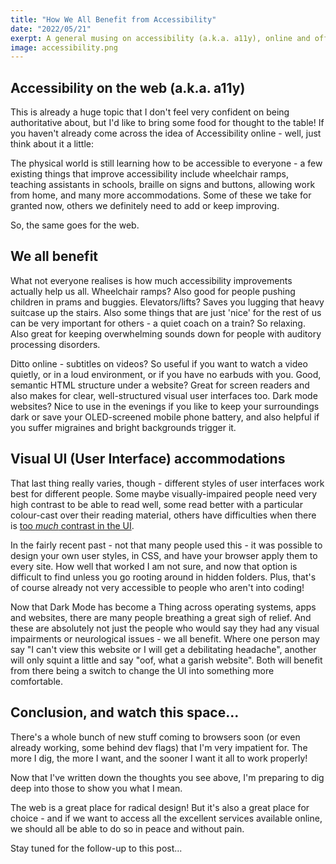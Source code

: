 ```yaml
---
title: "How We All Benefit from Accessibility"
date: "2022/05/21"
exerpt: A general musing on accessibility (a.k.a. a11y), online and offline.
image: accessibility.png
---
```


## Accessibility on the web (a.k.a. a11y)

This is already a huge topic that I don't feel very confident on being authoritative about, but I'd like to bring some food for thought to the table! If you haven't already come across the idea of Accessibility online - well, just think about it a little:

The physical world is still learning how to be accessible to everyone - a few existing things that improve accessibility include wheelchair ramps, teaching assistants in schools, braille on signs and buttons, allowing work from home, and many more accommodations. Some of these we take for granted now, others we definitely need to add or keep improving.

So, the same goes for the web.

## We all benefit

What not everyone realises is how much accessibility improvements actually help us all. Wheelchair ramps? Also good for people pushing children in prams and buggies. Elevators/lifts? Saves you lugging that heavy suitcase up the stairs. Also some things that are just 'nice' for the rest of us can be very important for others - a quiet coach on a train? So relaxing. Also great for keeping overwhelming sounds down for people with auditory processing disorders.

Ditto online - subtitles on videos? So useful if you want to watch a video quietly, or in a loud environment, or if you have no earbuds with you. Good, semantic HTML structure under a website? Great for screen readers and also makes for clear, well-structured visual user interfaces too. Dark mode websites? Nice to use in the evenings if you like to keep your surroundings dark or save your OLED-screened mobile phone battery, and also helpful if you suffer migraines and bright backgrounds trigger it.

## Visual UI (User Interface) accommodations

That last thing really varies, though - different styles of user interfaces work best for different people. Some maybe visually-impaired people need very high contrast to be able to read well, some read better with a particular colour-cast over their reading material, others have difficulties when there is [too _much_ contrast in the UI](https://blog.tiia.rocks/web-apps-why-offering-a-low-contrast-mode-makes-you-more-accessible-not-less).

In the fairly recent past - not that many people used this - it was possible to design your own user styles, in CSS, and have your browser apply them to every site. How well that worked I am not sure, and now that option is difficult to find unless you go rooting around in hidden folders. Plus, that's of course already not very accessible to people who aren't into coding!

Now that Dark Mode has become a Thing across operating systems, apps and websites, there are many people breathing a great sigh of relief. And these are absolutely not just the people who would say they had any visual impairments or neurological issues - we all benefit. Where one person may say "I can't view this website or I will get a debilitating headache", another will only squint a little and say "oof, what a garish website". Both will benefit from there being a switch to change the UI into something more comfortable.

## Conclusion, and watch this space...

There's a whole bunch of new stuff coming to browsers soon (or even already working, some behind dev flags) that I'm very impatient for. The more I dig, the more I want, and the sooner I want it all to work properly!

Now that I've written down the thoughts you see above, I'm preparing to dig deep into those to show you what I mean.

The web is a great place for radical design! But it's also a great place for choice - and if we want to access all the excellent services available online, we should all be able to do so in peace and without pain.

Stay tuned for the follow-up to this post...
